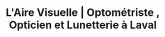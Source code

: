 ---
title: "L'Aire Visuelle | Optométriste , Opticien et Lunetterie à Laval"
titre: "Vos professionels de la vue au coeur de Laval"
description: "L'Aire Visuelle vous offre des prix compétitif et un service d'optométrie et de lunetterie imbattable dans la région de Laval"
image: "/img/slider-1.jpg"
i18nlanguage: fr
draft: false
designers:
  brands:
    - image: "/img/etnia-airevisuelle.jpg"
      url: https://www.etniabarcelona.com/
      nom: Etnia Barcelona
    - image: "/img/dior-airevisuelle.jpg"
      nom: Dior
      url: https://www.dior.com/couture/en_int/womens-fashion/sunglasses
    - image: "/img/ogreen-airevisuelle.jpg"
      url: https://orgreenoptics.com/
      nom: Orgreen
    - image: "/img/pro-airevisuelle.jpg"
      url: http://www.prodesigndenmark.com/
      nom: Prodesign
    - image: "/img/silhouette-airevisuelle.jpg"
      url: http://www.silhouette.com/
      nom: Silhouette
    - image: "/img/tom-airevisuelle.jpg"
      url: http://www.tomford.com/eyewear/
      nom: Tom Ford
    - image: "/img/xavier-airevisuelle.jpg"
      url: http://www.xaviergarcia.design/fr/
      nom: Xavier Garcia
    - image: "/img/william-airevisuelle.jpg"
      url: http://www.williammorris.co.uk/
      nom: William Morris
  extra:
    need: true
    image: /img/vision-avenue.png
    titre: "Achetez en ligne chez Vision Avenue"
    link: https://www.visionavenue.ca/fr/
header:
  transparent: true
  dark: true
slidertext: "50$ de rabais sur la collection William Morris en Mars"
block2:
  titre: L'Aire Visuelle
  text: >-
    Depuis plus de 30 ans, les professionnels de L'Aire Visuelle sont à votre service. Cette équipe d’expérience saura vous diriger vers ce qu’il y a de mieux dans l’industrie. Avec un large inventaire de montures de qualité, vous trouverez assurément celle qui répond à vos besoins.
block3:
  - image: "/img/opticien-2.jpg"
    link: bookingPage
    titre: PRENEZ RENDEZ-VOUS EN LIGNE
    desc: choisissez la date et l’heure qui vous conviennent dans le confort de votre salon
    btn: Prendre rendez-vous
    haut: true
  - image: "/img/opticien-1.jpg"
    link: contactPage
    titre: VENEZ NOUS VOIR EN MAGASIN
    desc: À Laval sur le boulevard Dagenais, près de la 19
    btn: Nos coordonnées
    haut: false
  - image: "/img/optometriste-1.jpg"
    link: catalogPage
    titre: DE NOMBREUX CHOIX
    desc: Plusieurs choix de lentilles et de montures à venir essayer en magasin. Regardez notre catalogue en ligne pour un aperçu!
    btn: Voir le catalogue
    haut: true
  - image: "/img/optometriste-2.jpg"
    link: promotionsPage
    titre: PROMOTIONS DU MOIS
    desc: 50$ de rabais sur la collection William Morris en Février
    btn: Voir la promotion
    haut: false
block4:
  titre: Nos designers les plus populaires
  text: >-
    Avec plusieurs marques différentes offertes, l’Aire Visuelle vous offre une grande variété de lunettes et de monture! Voici quelques unes de nos marques les plus populaires:
---